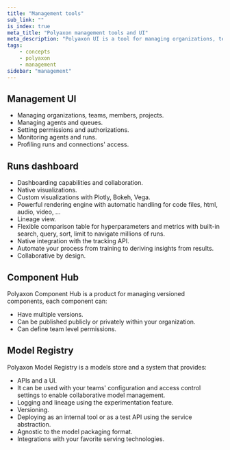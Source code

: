 ```yaml
---
title: "Management tools"
sub_link: ""
is_index: true
meta_title: "Polyaxon management tools and UI"
meta_description: "Polyaxon UI is a tool for managing organizations, teams, projects, agents, runs..."
tags:
    - concepts
    - polyaxon
    - management
sidebar: "management"
---
```


## Management UI

 * Managing organizations, teams, members, projects.
 * Managing agents and queues.
 * Setting permissions and authorizations.
 * Monitoring agents and runs.
 * Profiling runs and connections' access.
 
## Runs dashboard
 
 * Dashboarding capabilities and collaboration.
 * Native visualizations.
 * Custom visualizations with Plotly, Bokeh, Vega.
 * Powerful rendering engine with automatic handling for code files, html, audio, video, ...
 * Lineage view.
 * Flexible comparison table for hyperparameters and metrics with built-in search, query, sort, limit to navigate millions of runs.
 * Native integration with the tracking API.
 * Automate your process from training to deriving insights from results.
 * Collaborative by design.  

## Component Hub

Polyaxon Component Hub is a product for managing versioned components, each component can:
 * Have multiple versions.
 * Can be published publicly or privately within your organization.
 * Can define team level permissions.

## Model Registry

Polyaxon Model Registry is a models store and a system that provides:
 * APIs and a UI.
 * It can be used with your teams' configuration and access control settings to enable collaborative model management.
 * Logging and lineage using the experimentation feature.
 * Versioning.
 * Deploying as an internal tool or as a test API using the service abstraction.
 * Agnostic to the model packaging format.
 * Integrations with your favorite serving technologies.
